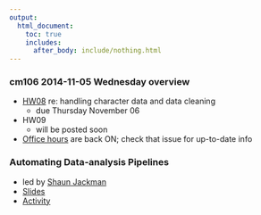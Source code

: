 ```yaml
---
output:
  html_document:
    toc: true
    includes:
      after_body: include/nothing.html
---
```


### cm106 2014-11-05 Wednesday overview

+ [HW08](hw08_data-cleaning.html) re: handling character data and data cleaning
    - due Thursday November 06
+ HW09
    - will be posted soon
+ [Office hours](https://github.com/STAT545-UBC/Discussion/issues/47) are back ON; check that issue for up-to-date info

### Automating Data-analysis Pipelines

+ led by [Shaun Jackman](http://sjackman.ca)
+ [Slides](block023_pipelines/slides.html)
+ [Activity](block023_pipelines.html)
